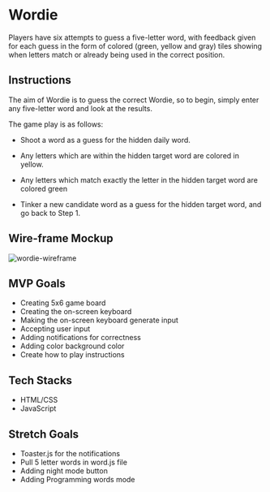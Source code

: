 # Wordie

Players have six attempts to guess a five-letter word, with feedback given for each guess in the form of colored (green, yellow and gray) tiles showing when letters match or already being used in the correct position.

## Instructions

The aim of Wordie is to guess the correct Wordie, so to begin, simply enter any five-letter word and look at the results.

The game play is as follows:

- Shoot a word as a guess for the hidden daily word.

- Any letters which are within the hidden target word are colored in yellow.

- Any letters which match exactly the letter in the hidden target word are colored green

- Tinker a new candidate word as a guess for the hidden target word, and go back to Step 1.

## Wire-frame Mockup

![wordie-wireframe](./images/wordie-wireframe%20-24.jpg)

## MVP Goals

- Creating 5x6 game board
- Creating the on-screen keyboard
- Making the on-screen keyboard generate input
- Accepting user input
- Adding notifications for correctness
- Adding color background color
- Create how to play instructions

## Tech Stacks

- HTML/CSS
- JavaScript

<!--  -->

## Stretch Goals

- Toaster.js for the notifications
- Pull 5 letter words in word.js file
- Adding night mode button
- Adding Programming words mode
